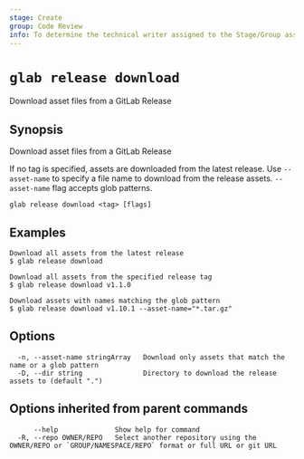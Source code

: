 ```yaml
---
stage: Create
group: Code Review
info: To determine the technical writer assigned to the Stage/Group associated with this page, see https://about.gitlab.com/handbook/product/ux/technical-writing/#assignments
---
```


<!--
This documentation is auto generated by a script.
Please do not edit this file directly. Run `make gen-docs` instead.
-->

# `glab release download`

Download asset files from a GitLab Release

## Synopsis

Download asset files from a GitLab Release

If no tag is specified, assets are downloaded from the latest release.
Use `--asset-name` to specify a file name to download from the release assets.
`--asset-name` flag accepts glob patterns.

```plaintext
glab release download <tag> [flags]
```

## Examples

```plaintext
Download all assets from the latest release
$ glab release download

Download all assets from the specified release tag
$ glab release download v1.1.0

Download assets with names matching the glob pattern
$ glab release download v1.10.1 --asset-name="*.tar.gz"

```

## Options

```plaintext
  -n, --asset-name stringArray   Download only assets that match the name or a glob pattern
  -D, --dir string               Directory to download the release assets to (default ".")
```

## Options inherited from parent commands

```plaintext
      --help              Show help for command
  -R, --repo OWNER/REPO   Select another repository using the OWNER/REPO or `GROUP/NAMESPACE/REPO` format or full URL or git URL
```
